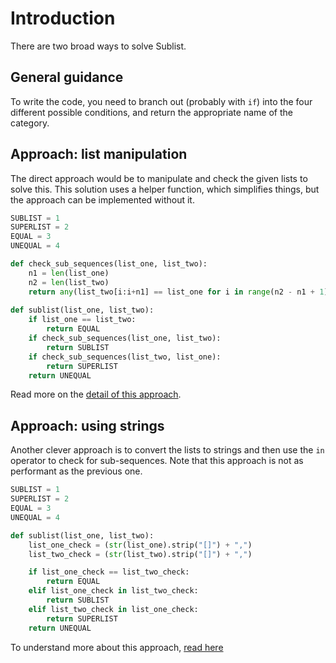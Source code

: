 # Introduction
There are two broad ways to solve Sublist. 

## General guidance
To write the code, you need to branch out (probably with `if`) into the four different possible conditions, and return the appropriate name of the category. 

## Approach: list manipulation
The direct approach would be to manipulate and check the given lists to solve this.
This solution uses a helper function, which simplifies things, but the approach can be implemented without it.

```python
SUBLIST = 1
SUPERLIST = 2
EQUAL = 3
UNEQUAL = 4

def check_sub_sequences(list_one, list_two):
    n1 = len(list_one)
    n2 = len(list_two)
    return any(list_two[i:i+n1] == list_one for i in range(n2 - n1 + 1))
    
def sublist(list_one, list_two):
    if list_one == list_two:
        return EQUAL
    if check_sub_sequences(list_one, list_two):
        return SUBLIST
    if check_sub_sequences(list_two, list_one):
        return SUPERLIST
    return UNEQUAL
```

Read more on the [detail of this approach][approach-list-manipulation].

## Approach: using strings
Another clever approach is to convert the lists to strings and then use the `in` operator to check for sub-sequences.
Note that this approach is not as performant as the previous one.
```python
SUBLIST = 1
SUPERLIST = 2
EQUAL = 3
UNEQUAL = 4

def sublist(list_one, list_two):
    list_one_check = (str(list_one).strip("[]") + ",")
    list_two_check = (str(list_two).strip("[]") + ",")

    if list_one_check == list_two_check:
        return EQUAL
    elif list_one_check in list_two_check:
        return SUBLIST
    elif list_two_check in list_one_check:
        return SUPERLIST
    return UNEQUAL
```
To understand more about this approach, [read here][approach-using-strings]

[approach-list-manipulation]: https://exercism.org/tracks/python/exercises/sublist/approaches/list-manipulation
[approach-using-strings]: https://exercism.org/tracks/python/exercises/sublist/approaches/using-strings